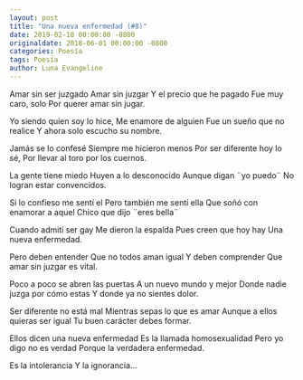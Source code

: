```yaml
---
layout: post
title: "Una nueva enfermedad (#8)"
date: 2019-02-18 00:00:00 -0800
originaldate: 2018-06-01 00:00:00 -0800
categories: Poesía
tags: Poesía
author: Luna Evangeline
---
```


Amar sin ser juzgado
Amar sin juzgar
Y el precio que he pagado
Fue muy caro, solo
Por querer amar sin jugar.

Yo siendo quien soy lo hice,
Me enamore de alguien
Fue un sueño que no realice
Y ahora solo escucho su nombre.

Jamás se lo confesé
Siempre me hicieron menos
Por ser diferente hoy lo sé,
Por llevar al toro por los cuernos.

La gente tiene miedo
Huyen a lo desconocido
Aunque digan ¨yo puedo¨
No logran estar convencidos.

Si lo confieso me sentí el
Pero también me sentí ella
Que soñó con enamorar a aquel
Chico que dijo ¨eres bella¨

Cuando admití ser gay
Me dieron la espalda
Pues creen que hoy hay
Una nueva enfermedad.


Pero deben entender
Que no todos aman igual
Y deben comprender
Que amar sin juzgar es vital.

Poco a poco se abren las puertas
A un nuevo mundo y mejor
Donde nadie juzga por cómo estas
Y donde ya no sientes dolor.

Ser diferente no está mal
Mientras sepas lo que es amar
Aunque a ellos quieras ser igual
Tu buen carácter debes formar.

Ellos dicen una nueva enfermedad
Es la llamada homosexualidad
Pero yo digo no es verdad
Porque la verdadera enfermedad.

Es la intolerancia
Y la ignorancia...
